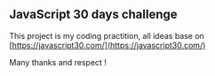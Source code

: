 ## JavaScript 30 days challenge

This project is my coding practition, all ideas base on [https://javascript30.com/](https://javascript30.com/)

Many thanks and respect !
